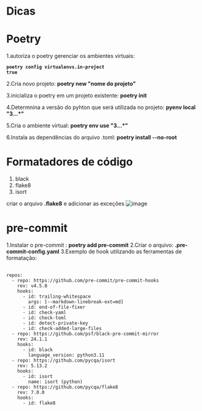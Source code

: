 # Dicas

# Poetry 

1.autoriza o poetry gerenciar os ambientes virtuais: <pre><code>**poetry config virtualenvs.in-project true**</code></pre>

2.Cria novo projeto: **poetry new "nome do projeto"**

3.inicializa o poetry em um projeto existente: **poetry init**

4.Determnina a versão do pyhton que será utilizada no projeto: **pyenv local "3.*.*.*"**

5.Cria o ambiente virtual: **poetry env use "3.*.*.*"**

6.Instala as dependências do arquivo .toml: **poetry install --no-root**

# Formatadores de código
1. black
2. flake8
3. isort

criar o arquivo **.flake8** e adicionar as exceções 
  ![image](https://github.com/user-attachments/assets/bb2e8388-4f70-4445-905d-3352aca9665d)



# pre-commit

1.Instalar o pre-commit : **poetry add pre-commit**
2.Criar o arquivo: **.pre-commit-config.yaml**
3.Exemplo de hook utilizando as ferramentas de formatação:
<pre>
  <code>
repos:
  - repo: https://github.com/pre-commit/pre-commit-hooks
    rev: v4.5.0
    hooks:
      - id: trailing-whitespace
        args: [--markdown-linebreak-ext=md]
      - id: end-of-file-fixer
      - id: check-yaml
      - id: check-toml
      - id: detect-private-key
      - id: check-added-large-files
  - repo: https://github.com/psf/black-pre-commit-mirror
    rev: 24.1.1
    hooks:
      - id: black
        language_version: python3.11
  - repo: https://github.com/pycqa/isort
    rev: 5.13.2
    hooks:
      - id: isort
        name: isort (python)
  - repo: https://github.com/pycqa/flake8
    rev: 7.0.0
    hooks:
      - id: flake8
  </code>
</pre>

